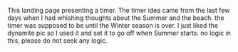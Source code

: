 This landing page presenting a timer. The timer idea came from the last few days when I had whishing thoughts about the Summer and the beach. the timer was supposed to be until the Winter season is over. I just liked the dynamite pic so I used it and set it to go off when Summer starts. no logic in this, please do not seek any logic.